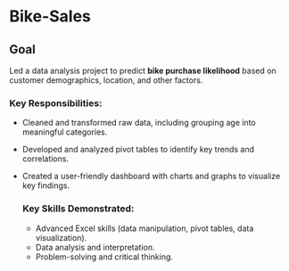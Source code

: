 # Bike-Sales
## Goal
Led a data analysis project to predict **bike purchase likelihood** based on customer demographics, location, and other factors.
 
 ### Key Responsibilities:
* Cleaned and transformed raw data, including grouping age into meaningful categories.
* Developed and analyzed pivot tables to identify key trends and correlations.
* Created a user-friendly dashboard with charts and graphs to visualize key findings.

  ### Key Skills Demonstrated:
  * Advanced Excel skills (data manipulation, pivot tables, data visualization).
  * Data analysis and interpretation.
  * Problem-solving and critical thinking.

 



